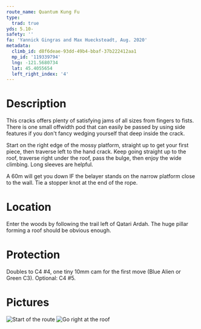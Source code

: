 ```yaml
---
route_name: Quantum Kung Fu
type:
  trad: true
yds: 5.10-
safety: ''
fa: 'Yannick Gingras and Max Huecksteadt, Aug. 2020'
metadata:
  climb_id: d8f6deae-93dd-49b4-bbaf-37b222412aa1
  mp_id: '119339794'
  lng: -121.5680734
  lat: 45.4055654
  left_right_index: '4'
---
```

# Description
This cracks offers plenty of satisfying jams of all sizes from fingers to fists.  There is one small offwidth pod that can easily be passed by using side features if you don't fancy wedging yourself that deep inside the crack.

Start on the right edge of the mossy platform, straight up to get your first piece, then traverse left to the hand crack.  Keep going straight up to the roof, traverse right under the roof, pass the bulge, then enjoy the wide climbing.  Long sleeves are helpful.

A 60m will get you down IF the belayer stands on the narrow platform close to the wall.  Tie a stopper knot at the end of the rope. 

# Location
Enter the woods by following the trail left of Qatari Ardah. The huge pillar forming a roof should be obvious enough.

# Protection
Doubles to C4 #4, one tiny 10mm cam for the first move (Blue Alien or Green C3). Optional: C4 #5.

# Pictures
![Start of the route](http://files.ygingras.net/quirky-combat-wall/judo-kung-fu-start.jpeg)
![Go right at the roof](http://files.ygingras.net/quirky-combat-wall/quantum-kung-fu-1.jpeg)
